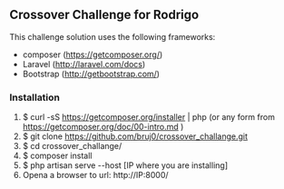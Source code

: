 ## Crossover Challenge for Rodrigo

This challenge solution uses the following frameworks:

* composer (https://getcomposer.org/)
* Laravel (http://laravel.com/docs)
* Bootstrap (http://getbootstrap.com/)

### Installation

1. $ curl -sS https://getcomposer.org/installer | php (or any form from https://getcomposer.org/doc/00-intro.md )
2. $ git clone https://github.com/bruj0/crossover_challange.git
3. $ cd crossover_challange/
4. $ composer install
5. $ php artisan  serve --host [IP where you are installing]
6. Opena a browser to url: http://IP:8000/
